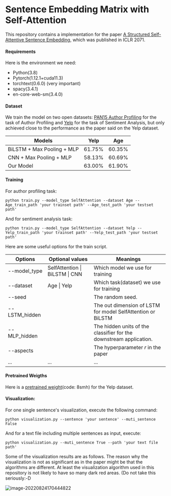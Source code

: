 

# Sentence Embedding Matrix with Self-Attention 

This repository contains a implementation for the paper [A Structured Self-Attentive Sentence Embedding](https://arxiv.org/pdf/1703.03130v1.pdf), which was published in ICLR 2071.

#### Requirements

Here is the environment we need:

- Python(3.8)
- Pytorch(1.12.1+cuda11.3)
- torchtext(0.6.0) (very important)
- spacy(3.4.1)
- en-core-web-sm(3.4.0)

#### Dataset

We train the model on two open datasets: [PAN15 Author Profiling](https://zenodo.org/record/3745945#.YwXSbXZBxEZ) for the task of Author Profiling and [Yelp](https://www.yelp.com/dataset) for the task of Sentiment Analysis, but only achieved close to the performance as the paper said on the Yelp dataset.

| Models                     | Yelp   | Age    |
| -------------------------- | ------ | ------ |
| BiLSTM + Max Pooling + MLP | 61.75% | 60.35% |
| CNN + Max Pooling + MLP    | 58.13% | 60.69% |
| Our Model                  | 63.00% | 61.90% |

#### Training

For author profiling task: 

```shell
python train.py --model_type SelfAttention --dataset Age --Age_train_path 'your trainset path' --Age_test_path 'your testset path'
```

And for sentiment analysis task:

```shell
python train.py --model_type SelfAttention --dataset Yelp --Yelp_train_path 'your trainset path' --Yelp_test_path 'your testset path'
```

Here are some useful options for the train script.

| Options       | Optional values                | Meanings                                                     |
| ------------- | ------------------------------ | ------------------------------------------------------------ |
| --model_type  | SelfAttention \| BiLSTM \| CNN | Which model we use for training                              |
| --dataset     | Age \| Yelp                    | Which task(dataset) we use for training                      |
| --seed        |                                | The random seed.                                             |
| --LSTM_hidden |                                | The out dimension of LSTM for model SelfAttention or BiLSTM  |
| --MLP_hidden  |                                | The hidden units of the classifier for the downstream application. |
| --aspects     |                                | The hyperparameter $r$ in the paper                          |
| ...           | ...                            | ...                                                          |

#### Pretrained Weigths

Here is a [pretrained weight](https://pan.baidu.com/s/1eEY8FaIijpiAknTTrG-1LQ?pwd=8smh)(code: 8smh) for the Yelp dataset.

#### Visualization:

For one single sentence's visualization, execute the following command:

```shell
python visualization.py --sentence 'your sentence' --muti_sentence False
```

And for a text file including multiple sentences as input, execute:

```shell
python visualization.py --muti_sentence True --path 'your text file path'
```

Some of the visualization results are as follows. The reason why the visualization is not as significant as in the paper might be that the algorithms are different. At least the visualization algorithm used in this repository is not likely to have so many dark red areas. (Do not take this seriously:-D

![image-20220824170444822](https://cdn.jsdelivr.net/gh/Chen-Wang-JY/pictures@main/img/202208241704875.png)